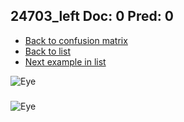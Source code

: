 ## 24703_left Doc: 0 Pred: 0
- [Back to confusion matrix](https://github.com/juliandewit/kaggle_retinopathy/blob/master/matrix.md)
- [Back to list](https://github.com/juliandewit/kaggle_retinopathy/blob/master/lists/00/list.md)
- [Next example in list](https://github.com/juliandewit/kaggle_retinopathy/blob/master/lists/00/24/24704_left.md)

![Eye](https://retinopaty.blob.core.windows.net/size1024/24703_left_0.jpeg)

### 

![Eye]()
